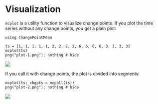 # Visualization

`mcplot` is a utility function to visualize change points.
If you plot the time series without any change points,
you get a plain plot:

```@example multi
using ChangePointMean

ts = [1, 1, 1, 1, 1, 2, 2, 2, 2, 6, 6, 6, 6, 3, 3, 3, 3]
mcplot(ts)
png("plot-1.png"); nothing # hide
```

![](plot-1.png)

If you call it with change points, the plot is divided into
segments:

```@example multi
mcplot(ts; chgpts = mcpall(ts))
png("plot-2.png"); nothing # hide
```

![](plot-2.png)
